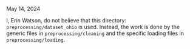 May 14, 2024

I, Erin Watson, do not believe that this directory: `preprocessing/dataset_ohio` is used.
Instead, the work is done by the generic files in `preprocessing/cleaning` and the
specific loading files in `preprocessing/loading`.